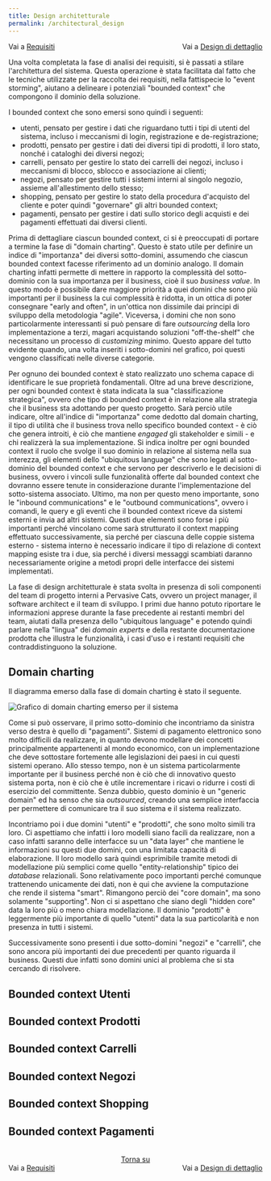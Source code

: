 ```yaml
---
title: Design architetturale
permalink: /architectural_design
---
```


<div>
    <div style="width: 50%; float: left">Vai a <a href="/toys-store/requirements">Requisiti</a></div>
    <div style="width: 50%; float: right; text-align: right">Vai a <a href="/toys-store/detailed_design">Design di dettaglio</a></div>
</div>
<br/>

Una volta completata la fase di analisi dei requisiti, si è passati a stilare l'architettura del sistema. Questa operazione è stata
facilitata dal fatto che le tecniche utilizzate per la raccolta dei requisiti, nella fattispecie lo "event storming", aiutano a
delineare i potenziali "bounded context" che compongono il dominio della soluzione.

I bounded context che sono emersi sono quindi i seguenti:

* utenti, pensato per gestire i dati che riguardano tutti i tipi di utenti del sistema, incluso i meccanismi di login, registrazione
  e de-registrazione;
* prodotti, pensato per gestire i dati dei diversi tipi di prodotti, il loro stato, nonché i cataloghi dei diversi negozi;
* carrelli, pensato per gestire lo stato dei carrelli dei negozi, incluso i meccanismi di blocco, sblocco e associazione ai clienti;
* negozi, pensato per gestire tutti i sistemi interni al singolo negozio, assieme all'allestimento dello stesso;
* shopping, pensato per gestire lo stato della procedura d'acquisto del cliente e poter quindi "governare" gli altri bounded context;
* pagamenti, pensato per gestire i dati sullo storico degli acquisti e dei pagamenti effettuati dai diversi clienti.

Prima di dettagliare ciascun bounded context, ci si è preoccupati di portare a termine la fase di "domain charting". Questo è stato
utile per definire un indice di "importanza" dei diversi sotto-domini, assumendo che ciascun bounded context facesse riferimento
ad un dominio analogo. Il domain charting infatti permette di mettere in rapporto la complessità del sotto-dominio con la sua
importanza per il business, cioè il suo _business value_. In questo modo è possibile dare maggiore priorità a quei domini che sono
più importanti per il business la cui complessità è ridotta, in un ottica di poter consegnare "early and often", in un'ottica non
dissimile dai principi di sviluppo della metodologia "agile". Viceversa, i domini che non sono particolarmente interessanti si può
pensare di fare _outsourcing_ della loro implementazione a terzi, magari acquistando soluzioni "off-the-shelf" che necessitano un
processo di _customizing_ minimo. Questo appare del tutto evidente quando, una volta inseriti i sotto-domini nel grafico, poi
questi vengono classificati nelle diverse categorie.

Per ognuno dei bounded context è stato realizzato uno schema capace di identificare le sue proprietà fondamentali. Oltre ad una
breve descrizione, per ogni bounded context è stata indicata la sua "classificazione strategica", ovvero che tipo di bounded
context è in relazione alla strategia che il business sta adottando per questo progetto. Sarà perciò utile indicare, oltre
all'indice di "importanza" come dedotto dal domain charting, il tipo di utilità che il business trova nello specifico bounded
context - è ciò che genera introiti, è ciò che mantiene _engaged_ gli stakeholder e simili - e chi realizzerà la sua implementazione.
Si indica inoltre per ogni bounded context il ruolo che svolge il suo dominio in relazione al sistema nella sua interezza, gli
elementi dello "ubiquitous language" che sono legati al sotto-dominio del bounded context e che servono per descriverlo e le
decisioni di business, ovvero i vincoli sulle funzionalità offerte dal bounded context che dovranno essere tenute in considerazione
durante l'implementazione del sotto-sistema associato. Ultimo, ma non per questo meno importante, sono le "inbound communications"
e le "outbound communications", ovvero i comandi, le query e gli eventi che il bounded context riceve da sistemi esterni e invia
ad altri sistemi. Questi due elementi sono forse i più importanti perché vincolano come sarà strutturato il context mapping
effettuato successivamente, sia perché per ciascuna delle coppie sistema esterno - sistema interno è necessario indicare il tipo
di relazione di context mapping esiste tra i due, sia perché i diversi messaggi scambiati daranno necessariamente origine a metodi
propri delle interfacce dei sistemi implementati.

La fase di design architetturale è stata svolta in presenza di soli componenti del team di progetto interni a Pervasive Cats,
ovvero un project manager, il software architect e il team di sviluppo. I primi due hanno potuto riportare le informazioni apprese
durante la fase precedente ai restanti membri del team, aiutati dalla presenza dello "ubiquitous language" e potendo quindi parlare
nella "lingua" dei _domain experts_ e della restante documentazione prodotta che illustra le funzionalità, i casi d'uso e i restanti
requisiti che contraddistinguono la soluzione.

## Domain charting

Il diagramma emerso dalla fase di domain charting è stato il seguente.

![Grafico di domain charting emerso per il sistema](/toys-store/assets/images/DC.jpg)

Come si può osservare, il primo sotto-dominio che incontriamo da sinistra verso destra è quello di "pagamenti". Sistemi di pagamento
elettronico sono molto difficili da realizzare, in quanto devono modellare dei concetti principalmente appartenenti al mondo
economico, con un implementazione che deve sottostare fortemente alle legislazioni dei paesi in cui questi sistemi operano. Allo
stesso tempo, non è un sistema particolarmente importante per il business perché non è ciò che di innovativo questo sistema porta,
non è ciò che è utile incrementare i ricavi o ridurre i costi di esercizio del committente. Senza dubbio, questo dominio è un
"generic domain" ed ha senso che sia _outsourced_, creando una semplice interfaccia per permettere di comunicare tra il suo sistema
e il sistema realizzato.

Incontriamo poi i due domini "utenti" e "prodotti", che sono molto simili tra loro. Ci aspettiamo che infatti i loro modelli siano
facili da realizzare, non a caso infatti saranno delle interfacce su un "data layer" che mantiene le informazioni su questi due
domini, con una limitata capacità di elaborazione. Il loro modello sarà quindi esprimibile tramite metodi di modellazione più
semplici come quello "entity-relationship" tipico dei _database_ relazionali. Sono relativamente poco importanti perché comunque
trattenendo unicamente dei dati, non è qui che avviene la computazione che rende il sistema "smart". Rimangono perciò dei "core
domain", ma sono solamente "supporting". Non ci si aspettano che siano degli "hidden core" data la loro più o meno chiara
modellazione. Il dominio "prodotti" è leggermente più importante di quello "utenti" data la sua particolarità e non presenza in
tutti i sistemi.

Successivamente sono presenti i due sotto-domini "negozi" e "carrelli", che sono ancora più importanti dei due precedenti per
quanto riguarda il business. Questi due infatti sono domini unici al problema che si sta cercando di risolvere.

## Bounded context Utenti

## Bounded context Prodotti

## Bounded context Carrelli

## Bounded context Negozi

## Bounded context Shopping

## Bounded context Pagamenti

<br/>
<div>
    <div style="text-align: center"><a href="#">Torna su</a></div>
    <div style="width: 50%; float: left">Vai a <a href="/toys-store/requirements">Requisiti</a></div>
    <div style="width: 50%; float: right; text-align: right">Vai a <a href="/toys-store/detailed_design">Design di dettaglio</a></div>
</div>
<br/>
